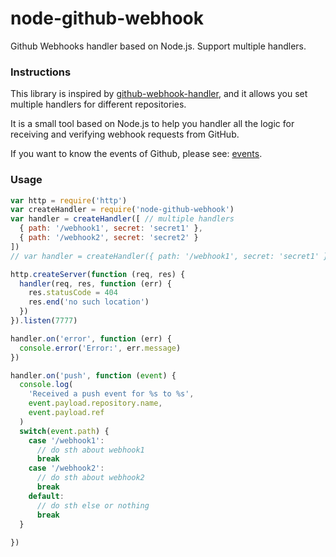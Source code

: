 # node-github-webhook
Github Webhooks handler based on Node.js. Support multiple handlers.

### Instructions

This library is inspired by [github-webhook-handler](https://github.com/rvagg/github-webhook-handler), and it allows you set multiple handlers for different repositories.

It is a small tool based on Node.js to help you handler all the logic for receiving and verifying webhook requests from GitHub.

If you want to know the events of Github, please see: [events](https://developer.github.com/webhooks/#events).

### Usage

```js
var http = require('http')
var createHandler = require('node-github-webhook')
var handler = createHandler([ // multiple handlers
  { path: '/webhook1', secret: 'secret1' },
  { path: '/webhook2', secret: 'secret2' }
])
// var handler = createHandler({ path: '/webhook1', secret: 'secret1' }) // single handler

http.createServer(function (req, res) {
  handler(req, res, function (err) {
    res.statusCode = 404
    res.end('no such location')
  })
}).listen(7777)

handler.on('error', function (err) {
  console.error('Error:', err.message)
})

handler.on('push', function (event) {
  console.log(
    'Received a push event for %s to %s',
    event.payload.repository.name,
    event.payload.ref
  )
  switch(event.path) {
    case '/webhook1':
      // do sth about webhook1
      break
    case '/webhook2':
      // do sth about webhook2
      break
    default:
      // do sth else or nothing
      break
  }
    
})
```
